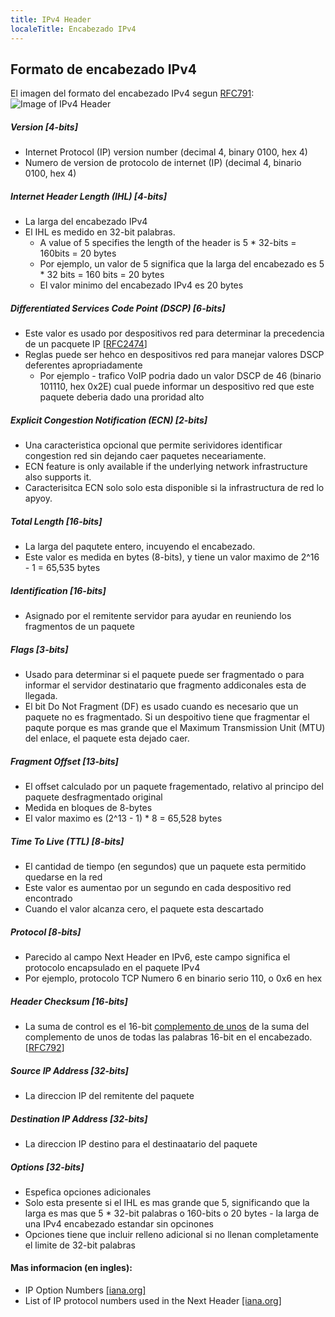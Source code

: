 ```yaml
---
title: IPv4 Header 
localeTitle: Encabezado IPv4
---
```

## Formato de encabezado IPv4

El imagen del formato del encabezado IPv4 segun [RFC791](https://tools.ietf.org/html/rfc791):
![Image of IPv4 Header](https://i.imgur.com/5ys9G3k.png)


##### Version [4-bits]
  * Internet Protocol (IP) version number (decimal 4, binary 0100, hex 4)
  * Numero de version de protocolo de internet (IP) (decimal 4, binario 0100, hex 4)
##### Internet Header Length (IHL) [4-bits]
  * La larga del encabezado IPv4
  * El IHL es medido en 32-bit palabras.
    * A value of 5 specifies the length of the header is 5 * 32-bits = 160bits = 20 bytes
    * Por ejemplo, un valor de 5 significa que la larga del encabezado es 5 * 32 bits = 160 bits = 20 bytes
    * El valor minimo del encabezado IPv4 es 20 bytes

##### Differentiated Services Code Point (DSCP) [6-bits]
  * Este valor es usado por despositivos red para determinar la precedencia de un pacquete IP [[RFC2474](https://tools.ietf.org/html/rfc2474)]
  * Reglas puede ser hehco en despositivos red para manejar valores DSCP deferentes apropriadamente
    * Por ejemplo - trafico VoIP podria dado un valor DSCP de 46 (binario 101110, hex 0x2E) cual puede informar un despositivo red que este paquete deberia dado una proridad alto

##### Explicit Congestion Notification (ECN) [2-bits]
  * Una caracteristica opcional que permite serividores identificar congestion red sin dejando caer paquetes neceariamente.
  * ECN feature is only available if the underlying network infrastructure also supports it.
  * Caracterisitca ECN solo solo esta disponible si la infrastructura de red lo apyoy.
##### Total Length [16-bits]
  * La larga del paqutete entero, incuyendo el encabezado.
  * Este valor es medida en bytes (8-bits), y tiene un valor maximo de 2^16 - 1 = 65,535 bytes
##### Identification [16-bits]
  * Asignado por el remitente servidor para ayudar en reuniendo los fragmentos de un paquete
##### Flags [3-bits]
  * Usado para determinar si el paquete puede ser fragmentado o para informar el servidor destinatario que fragmento addiconales esta de llegada.
  * El bit Do Not Fragment (DF) es usado cuando es necesario que un paquete no es fragmentado. Si un despoitivo tiene que fragmentar el paqute porque es mas grande que el Maximum Transmission Unit (MTU) del enlace, el paquete esta dejado caer.
##### Fragment Offset [13-bits]
  * El offset calculado por un paquete fragementado, relativo al principo del paquete desfragmentado original
  * Medida en bloques de 8-bytes
  * El valor maximo es (2^13 - 1) * 8 = 65,528 bytes
##### Time To Live (TTL) [8-bits]
  * El cantidad de tiempo (en segundos) que un paquete esta permitido quedarse en la red
  * Este valor es aumentao por un segundo en cada despositivo red encontrado
  * Cuando el valor alcanza cero, el paquete esta descartado
##### Protocol [8-bits]
  * Parecido al campo Next Header en IPv6, este campo significa el protocolo encapsulado en el paquete IPv4
  * Por ejemplo, protocolo TCP Numero 6 en binario serio 110, o 0x6 en hex
##### Header Checksum [16-bits]
  * La suma de control es el 16-bit [complemento de unos](https://www.cs.uaf.edu/2004/fall/cs301/notes/node41.html) de la suma del complemento de unos de todas las palabras 16-bit en el encabezado. [[RFC792](https://tools.ietf.org/html/rfc791#page-14)]
##### Source IP Address [32-bits]
  * La direccion IP del remitente del paquete
##### Destination IP Address [32-bits]
  * La direccion IP destino para el destinaatario del paquete
##### Options [32-bits]
  * Espefica opciones adicionales
  * Solo esta presente si el IHL es mas grande que 5, significando que la larga es mas que 5 * 32-bit palabras o 160-bits o 20 bytes - la larga de una IPv4 encabezado estandar sin opcinones
  * Opciones tiene que incluir relleno adicional si no llenan completamente el limite de 32-bit palabras


#### Mas informacion (en ingles):
  * IP Option Numbers [[iana.org]](https://www.iana.org/assignments/ip-parameters/ip-parameters.xhtml)
  * List of IP protocol numbers used in the Next Header [[iana.org]](https://www.iana.org/assignments/protocol-numbers/protocol-numbers.xhtml)

